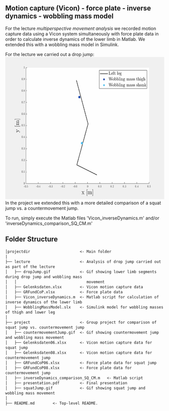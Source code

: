 ## **Motion capture (Vicon) - force plate - inverse dynamics - wobbling mass model**

For the lecture *multiperspective movement analysis* we recorded motion capture data using a Vicon system simultaneously with force plate data in order to calculate inverse dynamics of the lower limb in Matlab. We extended this with a wobbling mass model in Simulink.

For the lecture we carried out a drop jump:
<img src="./lecture/dropJump.gif" alt="dropJump" width="600" height="450"/>
In the project we extended this with a more detailed comparison of a squat jump vs. a countermovement jump.

To run, simply execute the Matlab files 'Vicon_inverseDynamics.m' and/or 'inverseDynamics_comparison_SQ_CM.m'

## Folder Structure 
```
│projectdir                      <- Main folder
|
├── lecture                      <- Analysis of drop jump carried out as part of the lecture
│   ├── dropJump.gif             <- Gif showing lower limb segments during drop jump and wobbling mass 
│   │                               movement
│   ├── Gelenksdaten.xlsx        <- Vicon motion capture data
│   ├── GRFundCoP.xlsx           <- Force plate data
│   ├── Vicon_inverseDynamics.m  <- Matlab script for calculation of inverse dynamics of the lower limb
│   ├── WobblingMassModel.slx    <- Simulink model for wobbling masses of thigh and lower leg
│
├── project                      <- Group project for comparison of squat jump vs. countermovement jump
│   ├── countermovementJump.gif  <- Gif showing countermovement jump and wobbling mass movement
│   ├── Gelenksdaten06.xlsx      <- Vicon motion capture data for squat jump
│   ├── Gelenksdaten08.xlsx      <- Vicon motion capture data for countermovement jump
│   ├── GRFundCoP06.xlsx         <- Force plate data for squat jump
│   ├── GRFundCoP08.xlsx         <- Force plate data for countermovement jump
│   ├── inverseDynamics_comparison_SQ_CM.m   <- Matlab script
│   ├── presentation.pdf         <- Final presentation
│   ├── squatJump.gif            <- Gif showing squat jump and wobbling mass movement
│
├── README.md        <- Top-level README. 
```